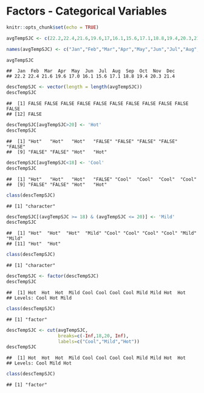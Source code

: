 Factors - Categorical Variables
================

``` r
knitr::opts_chunk$set(echo = TRUE)

avgTempSJC <- c(22.2,22.4,21.6,19.6,17,16.1,15.6,17.1,18.8,19.4,20.3,21.4)

names(avgTempSJC) <- c("Jan","Feb","Mar","Apr","May","Jun","Jul","Aug","Sep","Oct","Nov","Dec")

avgTempSJC
```

    ##  Jan  Feb  Mar  Apr  May  Jun  Jul  Aug  Sep  Oct  Nov  Dec 
    ## 22.2 22.4 21.6 19.6 17.0 16.1 15.6 17.1 18.8 19.4 20.3 21.4

``` r
descTempSJC <- vector(length = length(avgTempSJC))
descTempSJC
```

    ##  [1] FALSE FALSE FALSE FALSE FALSE FALSE FALSE FALSE FALSE FALSE FALSE
    ## [12] FALSE

``` r
descTempSJC[avgTempSJC>20] <- 'Hot' 
descTempSJC
```

    ##  [1] "Hot"   "Hot"   "Hot"   "FALSE" "FALSE" "FALSE" "FALSE" "FALSE"
    ##  [9] "FALSE" "FALSE" "Hot"   "Hot"

``` r
descTempSJC[avgTempSJC<18] <- 'Cool' 
descTempSJC
```

    ##  [1] "Hot"   "Hot"   "Hot"   "FALSE" "Cool"  "Cool"  "Cool"  "Cool" 
    ##  [9] "FALSE" "FALSE" "Hot"   "Hot"

``` r
class(descTempSJC)
```

    ## [1] "character"

``` r
descTempSJC[(avgTempSJC >= 18) & (avgTempSJC <= 20)] <- 'Mild'
descTempSJC
```

    ##  [1] "Hot"  "Hot"  "Hot"  "Mild" "Cool" "Cool" "Cool" "Cool" "Mild" "Mild"
    ## [11] "Hot"  "Hot"

``` r
class(descTempSJC)
```

    ## [1] "character"

``` r
descTempSJC <- factor(descTempSJC)
descTempSJC
```

    ##  [1] Hot  Hot  Hot  Mild Cool Cool Cool Cool Mild Mild Hot  Hot 
    ## Levels: Cool Hot Mild

``` r
class(descTempSJC)
```

    ## [1] "factor"

``` r
descTempSJC <- cut(avgTempSJC,
                   breaks=c(-Inf,18,20, Inf),
                   labels=c("Cool","Mild","Hot"))
descTempSJC
```

    ##  [1] Hot  Hot  Hot  Mild Cool Cool Cool Cool Mild Mild Hot  Hot 
    ## Levels: Cool Mild Hot

``` r
class(descTempSJC)
```

    ## [1] "factor"
